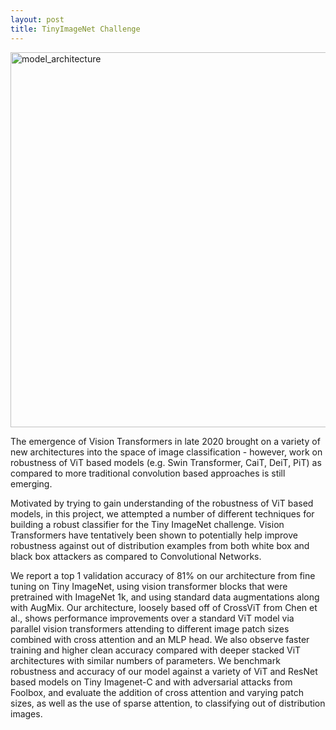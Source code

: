 ```yaml
---
layout: post
title: TinyImageNet Challenge
---
```

<img src="../../images/imagenet_architecture.png" alt="model_architecture" width="600"/>

The emergence of Vision Transformers in late 2020 brought on a variety of new architectures into the space of image classification - however, work on robustness of ViT based models (e.g. Swin Transformer, CaiT, DeiT, PiT) as compared to more traditional convolution based approaches is still emerging.

Motivated by trying to gain understanding of the robustness of ViT based models, in this project, we attempted a number of different techniques for building a robust classifier for the Tiny ImageNet challenge. Vision Transformers have tentatively been shown to potentially help improve robustness against out of distribution examples from both white box and black box attackers as compared to Convolutional Networks.

 We report a top 1 validation accuracy of 81% on our architecture from fine tuning on Tiny ImageNet, using vision transformer blocks that were pretrained with ImageNet 1k, and using standard data augmentations along with AugMix. Our architecture, loosely based off of CrossViT from Chen et al., shows performance improvements over a standard ViT model via parallel vision transformers attending to different image patch sizes combined with cross attention and an MLP head. We also observe faster training and higher clean accuracy compared with deeper stacked ViT architectures with similar numbers of parameters. We benchmark robustness and accuracy of our model against a variety of ViT and ResNet based models on Tiny Imagenet-C and with adversarial attacks from Foolbox, and evaluate the addition of cross attention and varying patch sizes, as well as the use of sparse attention, to classifying out of distribution images.